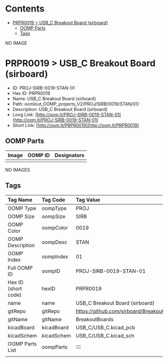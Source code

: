 



Contents
========

* [PRPR0019 > USB_C Breakout Board (sirboard)](#prpr0019--usb_c-breakout-board-sirboard)
	* [OOMP Parts](#oomp-parts)
	* [Tags](#tags)
  
NO IMAGE  
# PRPR0019 > USB_C Breakout Board (sirboard)

- ID: PROJ-SIRB-0019-STAN-01
- Hex ID: PRPR0019
- Name: USB_C Breakout Board (sirboard)
- Path: oomlout_OOMP_projects_V2/PROJ/SIRB/0019/STAN/01/
- Description: USB_C Breakout Board (sirboard)
- Long Link: [http://oom.lt/PROJ-SIRB-0019-STAN-01](http://oom.lt/PROJ-SIRB-0019-STAN-01)
- Short Link: [http://oom.lt/PRPR0019](http://oom.lt/PRPR0019)

## OOMP Parts
  

|Image|OOMP ID|Designators|
| :--- | :--- | :--- |
||||
  
NO IMAGES  
## Tags
  

|Tag Name|Tag Code|Tag Value|
| :--- | :--- | :--- |
|OOMP Type|oompType|PROJ|
|OOMP Size|oompSize|SIRB|
|OOMP Color|oompColor|0019|
|OOMP Description|oompDesc|STAN|
|OOMP Index|oompIndex|01|
|Full OOMP ID|oompID|PROJ-SIRB-0019-STAN-01|
|Hex ID (short code)|hexID|PRPR0019|
|name|name|USB_C Breakout Board (sirboard)|
|gitRepo|gitRepo|https://github.com/sirboard/BreakoutBoards|
|gitName|gitName|BreakoutBoards|
|kicadBoard|kicadBoard|USB_C/USB_C.kicad_pcb|
|kicadSchem|kicadSchem|USB_C/USB_C.kicad_sch|
|OOMP Parts List|oompParts|<table><tr><td></td></tr></table>|
||||
